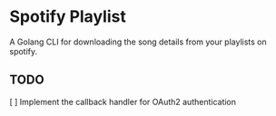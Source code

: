 # Spotify Playlist
 A Golang CLI for downloading the song details from your playlists on spotify.

## TODO
[ ] Implement the callback handler for OAuth2 authentication
